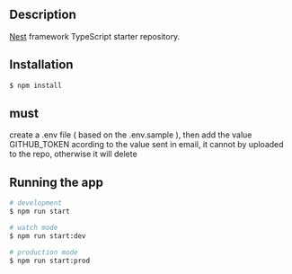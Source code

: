 
## Description

[Nest](https://github.com/nestjs/nest) framework TypeScript starter repository.

## Installation

```bash
$ npm install
```

## must
create a .env file ( based on the .env.sample ), then add the value GITHUB_TOKEN acording to the value sent in email, it cannot by uploaded to the repo, otherwise it will delete


## Running the app

```bash
# development
$ npm run start

# watch mode
$ npm run start:dev

# production mode
$ npm run start:prod
```



